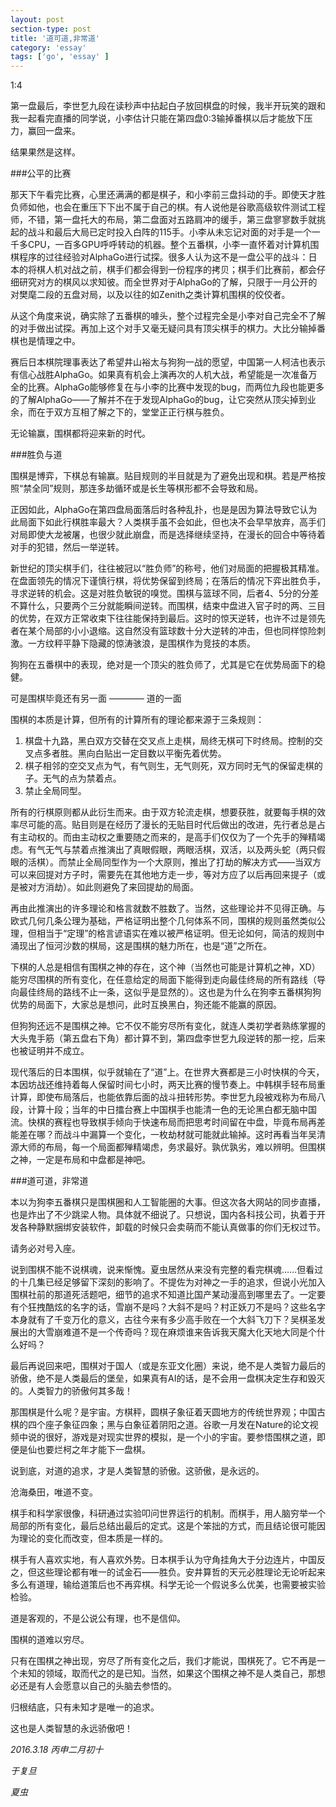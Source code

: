 ```yaml
---
layout: post
section-type: post
title: '道可道,非常道'
category: 'essay'
tags: ['go', 'essay' ]
---
```


1:4

第一盘最后，李世乭九段在读秒声中拈起白子放回棋盘的时候，我半开玩笑的跟和我一起看完直播的同学说，小李估计只能在第四盘0:3输掉番棋以后才能放下压力，赢回一盘来。

结果果然是这样。

###公平的比赛

那天下午看完比赛，心里还满满的都是棋子，和小李前三盘抖动的手。即使天才胜负师如他，也会在重压下下出不属于自己的棋。有人说他是谷歌高级软件测试工程师，不错，第一盘托大的布局，第二盘面对五路肩冲的缓手，第三盘寥寥数手就挑起的战斗和最后大局已定时投入白阵的115手。小李从未忘记对面的对手是一个一千多CPU，一百多GPU呼呼转动的机器。整个五番棋，小李一直怀着对计算机围棋程序的过往经验对AlphaGo进行试探。很多人认为这不是一盘公平的战斗：日本的将棋人机对战之前，棋手们都会得到一份程序的拷贝；棋手们比赛前，都会仔细研究对方的棋风以求知彼。而全世界对于AlphaGo的了解，只限于一月公开的对樊麾二段的五盘对局，以及以往的如Zenith之类计算机围棋的佼佼者。

从这个角度来说，确实除了五番棋的噱头，整个过程完全是小李对自己完全不了解的对手做出试探。再加上这个对手又毫无疑问具有顶尖棋手的棋力。大比分输掉番棋也是情理之中。

赛后日本棋院理事表达了希望井山裕太与狗狗一战的愿望，中国第一人柯洁也表示有信心战胜AlphaGo。如果真有机会上演再次的人机大战，希望能是一次准备万全的比赛。AlphaGo能够修复在与小李的比赛中发现的bug，而两位九段也能更多的了解AlphaGo——了解并不在于发现AlphaGo的bug，让它突然从顶尖掉到业余，而在于双方互相了解之下的，堂堂正正行棋与胜负。

无论输赢，围棋都将迎来新的时代。

###胜负与道

围棋是博弈，下棋总有输赢。贴目规则的半目就是为了避免出现和棋。若是严格按照“禁全同”规则，那连多劫循环或是长生等棋形都不会导致和局。

正因如此，AlphaGo在第四盘局面落后时各种乱扑，也是是因为算法导致它认为此局面下如此行棋胜率最大？人类棋手虽不会如此，但也决不会早早放弃，高手们对局即使大龙被屠，也很少就此崩盘，而是选择继续坚持，在漫长的回合中等待着对手的犯错，然后一举逆转。

新世纪的顶尖棋手们，往往被冠以“胜负师”的称号，他们对局面的把握极其精准。在盘面领先的情况下谨慎行棋，将优势保留到终局；在落后的情况下弈出胜负手，寻求逆转的机会。这是对胜负敏锐的嗅觉。围棋与篮球不同，后者4、5分的分差不算什么，只要两个三分就能瞬间逆转。而围棋，结束中盘进入官子时的两、三目的优势，在双方正常收束下往往能保持到最后。这时的惊天逆转，也许不过是领先者在某个局部的小小退缩。这自然没有篮球数十分大逆转的冲击，但也同样惊险刺激。一方纹秤平静下隐藏的惊涛骇浪，是围棋作为竞技的本质。

狗狗在五番棋中的表现，绝对是一个顶尖的胜负师了，尤其是它在优势局面下的稳健。

可是围棋毕竟还有另一面 ———— 道的一面

围棋的本质是计算，但所有的计算所有的理论都来源于三条规则：

1. 棋盘十九路，黑白双方交替在交叉点上走棋，局终无棋可下时终局。控制的交叉点多者胜。黑向白贴出一定目数以平衡先着优势。
2. 棋子相邻的空交叉点为气，有气则生，无气则死，双方同时无气的保留走棋的子。无气的点为禁着点。
3. 禁止全局同型。

所有的行棋原则都从此衍生而来。由于双方轮流走棋，想要获胜，就要每手棋的效率尽可能的高。贴目则是在经历了漫长的无贴目时代后做出的改进，先行者总是占有主动权的。而由主动权之重要随之而来的，是高手们仅仅为了一个先手的殚精竭虑。有气无气与禁着点推演出了真眼假眼，两眼活棋，双活，以及两头蛇（两只假眼的活棋）。而禁止全局同型作为一个大原则，推出了打劫的解决方式——当双方可以来回提对方子时，需要先在其他地方走一步，等对方应了以后再回来提子（或是被对方消劫）。如此则避免了来回提劫的局面。

再由此推演出的许多理论和格言就数不胜数了。当然，这些理论并不见得正确。与欧式几何几条公理为基础，严格证明出整个几何体系不同，围棋的规则虽然类似公理，但相当于“定理”的格言谚语实在难以被严格证明。但无论如何，简洁的规则中涌现出了恒河沙数的棋局，这是围棋的魅力所在，也是“道”之所在。

下棋的人总是相信有围棋之神的存在，这个神（当然也可能是计算机之神，XD）能穷尽围棋的所有变化，在任意给定的局面下能得到走向最佳终局的所有路线（导向最佳终局的路线不止一条，这似乎是显然的）。这也是为什么在狗李五番棋狗狗优势的局面下，大家总是想问，此时互换黑白，狗还能不能赢的原因。

但狗狗还远不是围棋之神。它不仅不能穷尽所有变化，就连人类初学者熟练掌握的大头鬼手筋（第五盘右下角）都计算不到，第四盘李世乭九段逆转的那一挖，后来也被证明并不成立。

现代落后的日本围棋，似乎就输在了“道”上。在世界大赛都是三小时快棋的今天，本因坊战还维持着每人保留时间七小时，两天比赛的慢节奏上。中韩棋手轻布局重计算，即使布局落后，也能依靠后面的战斗扭转形势。李世乭九段被戏称为布局八段，计算十段；当年的中日擂台赛上中国棋手也能清一色的无论黑白都无脑中国流。快棋的赛程也导致棋手倾向于快速布局而把思考时间留在中盘，毕竟布局再差能差在哪？而战斗中漏算一个变化，一枚劫材就可能就此输掉。这时再看当年吴清源大师的布局，每一个局面都殚精竭虑，务求最好。孰优孰劣，难以辨明。但围棋之神，一定是布局和中盘都是神吧。

###道可道，非常道

本以为狗李五番棋只是围棋圈和人工智能圈的大事。但这次各大网站的同步直播，也是炸出了不少跳梁人物。具体就不细说了。只想说，国内各科技公司，执着于开发各种静默捆绑安装软件，卸载的时候只会卖萌而不能认真做事的你们无权过节。

请务必对号入座。

说到围棋不能不说棋魂，说来惭愧。夏虫居然从来没有完整的看完棋魂……但看过的十几集已经足够留下深刻的影响了。不提佐为对神之一手的追求，但说小光加入围棋社前的那道死活题吧，细节的追求不知道比国产某动漫高到哪里去了。一定要有个狂拽酷炫的名字的话，雪崩不是吗？大斜不是吗？村正妖刀不是吗？这些名字本身就有了千变万化的意义，古往今来有多少高手败在一个大斜飞刀下？吴棋圣发展出的大雪崩难道不是一个传奇吗？现在麻烦谁来告诉我天魔大化天地大同是个什么好吗？

最后再说回来吧，围棋对于国人（或是东亚文化圈）来说，绝不是人类智力最后的骄傲，绝不是人类最后的堡垒，如果真有AI的话，是不会用一盘棋决定生存和毁灭的。人类智力的骄傲何其多哉！

那围棋是什么呢？是宇宙。方棋秤，圆棋子象征着天圆地方的传统世界观；中国古棋的四个座子象征四象；黑与白象征着阴阳之道。谷歌一月发在Nature的论文视频中说的很好，游戏是对现实世界的模拟，是一个小的宇宙。要参悟围棋之道，即便是仙也要烂柯之年才能下一盘棋。

说到底，对道的追求，才是人类智慧的骄傲。这骄傲，是永远的。

沧海桑田，唯道不变。

棋手和科学家很像，科研通过实验叩问世界运行的机制。而棋手，用人脑穷举一个局部的所有变化，最后总结出最后的定式。这是个笨拙的方式，而且结论很可能因为理论的变化而改变，但本质是一样的。

棋手有人喜欢实地，有人喜欢外势。日本棋手认为守角挂角大于分边连片，中国反之，但这些理论都有唯一的试金石——胜负。安井算哲的天元必胜理论无论听起来多么有道理，输给道策后也不再弈棋。科学无论一个假说多么优美，也需要被实验检验。

道是客观的，不是公说公有理，也不是信仰。

围棋的道难以穷尽。

只有在围棋之神出现，穷尽了所有变化之后，我们才能说，围棋死了。它不再是一个未知的领域，取而代之的是已知。当然，如果这个围棋之神不是人类自己，那想必还是有人会愿意以自己的头脑去参悟的。

归根结底，只有未知才是唯一的追求。

这也是人类智慧的永远骄傲吧！


*2016.3.18 丙申二月初十*

*于复旦*

*夏虫*
